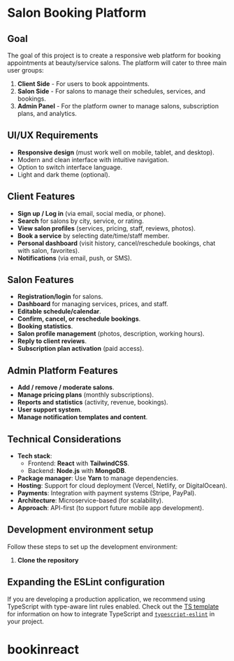# Salon Booking Platform

## Goal

The goal of this project is to create a responsive web platform for booking appointments at beauty/service salons. The platform will cater to three main user groups:

1.  **Client Side** - For users to book appointments.
2.  **Salon Side** - For salons to manage their schedules, services, and bookings.
3.  **Admin Panel** - For the platform owner to manage salons, subscription plans, and analytics.

## UI/UX Requirements

*   **Responsive design** (must work well on mobile, tablet, and desktop).
*   Modern and clean interface with intuitive navigation.
*   Option to switch interface language.
*   Light and dark theme (optional).

## Client Features

*   **Sign up / Log in** (via email, social media, or phone).
*   **Search** for salons by city, service, or rating.
*   **View salon profiles** (services, pricing, staff, reviews, photos).
*   **Book a service** by selecting date/time/staff member.
*   **Personal dashboard** (visit history, cancel/reschedule bookings, chat with salon, favorites).
*   **Notifications** (via email, push, or SMS).

## Salon Features

*   **Registration/login** for salons.
*   **Dashboard** for managing services, prices, and staff.
*   **Editable schedule/calendar**.
*   **Confirm, cancel, or reschedule bookings**.
*   **Booking statistics**.
*   **Salon profile management** (photos, description, working hours).
*   **Reply to client reviews**.
*   **Subscription plan activation** (paid access).

## Admin Platform Features

*   **Add / remove / moderate salons**.
*   **Manage pricing plans** (monthly subscriptions).
*   **Reports and statistics** (activity, revenue, bookings).
*   **User support system**.
*   **Manage notification templates and content**.

## Technical Considerations

*   **Tech stack**:
    *   Frontend: **React** with **TailwindCSS**.
    *   Backend: **Node.js** with **MongoDB**.
*   **Package manager**: Use **Yarn** to manage dependencies.
*   **Hosting**: Support for cloud deployment (Vercel, Netlify, or DigitalOcean).
*   **Payments**: Integration with payment systems (Stripe, PayPal).
*   **Architecture**: Microservice-based (for scalability).
*   **Approach**: API-first (to support future mobile app development).

## Development environment setup

Follow these steps to set up the development environment:

1.  **Clone the repository**

    

## Expanding the ESLint configuration

If you are developing a production application, we recommend using TypeScript with type-aware lint rules enabled. Check out the [TS template](https://github.com/vitejs/vite/tree/main/packages/create-vite/template-react-ts) for information on how to integrate TypeScript and [`typescript-eslint`](https://typescript-eslint.io) in your project.
# bookinreact
